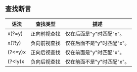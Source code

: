 ## 查找断言

| 语法 | 查找类型 | 描述 |
| --- | --- | --- |
| x(?=y) | 正向前视查找 | 仅在后面是"y"时匹配"x"。 |
| x(?!y) | 负向前视查找 | 仅在后面不是"y"时匹配"x"。 |
| (?<=y)x | 正向后视查找 | 仅在前面是"y"时匹配"x"。 |
| (?<!y)x | 负向后视查找 | 仅在前面不是"y"时匹配"x"。 |
